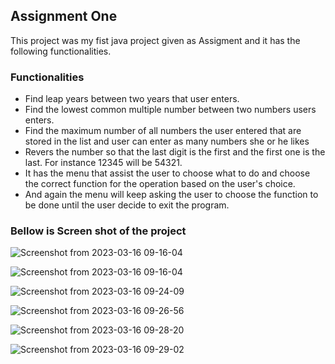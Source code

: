 ## Assignment One
This project was my fist java project given as Assigment and 
it has the following functionalities.

### Functionalities
* Find leap years between two years that user enters.
* Find the lowest common multiple number between two numbers users enters.
* Find the maximum number of all numbers the user entered that are stored in the list and user can enter as many numbers she or he likes
* Revers the number so that the last digit is the first and the first one is the last. For instance 12345 will be 54321.
* It has the menu that assist the user to choose what to do and choose the correct function for the operation based on the user's choice. 
* And again the menu will keep asking the user to choose the function to be done until the user decide to exit the program.

### Bellow is Screen shot of the project

![Screenshot from 2023-03-16 09-16-04](https://user-images.githubusercontent.com/112495633/225543261-cb15c62c-94be-4f5d-80dd-9d10d9076e89.png)

![Screenshot from 2023-03-16 09-16-04](https://user-images.githubusercontent.com/112495633/225544025-efd583d5-5e09-4fe6-a7d0-68654846570c.png)

![Screenshot from 2023-03-16 09-24-09](https://user-images.githubusercontent.com/112495633/225544199-8cd32b33-aa99-490e-9092-de71370807f2.png)

![Screenshot from 2023-03-16 09-26-56](https://user-images.githubusercontent.com/112495633/225544615-de987f42-97a1-4b24-8219-27449de4df3f.png)

![Screenshot from 2023-03-16 09-28-20](https://user-images.githubusercontent.com/112495633/225545078-aea3c606-87fd-4e2f-95b7-f6638215a22b.png)

![Screenshot from 2023-03-16 09-29-02](https://user-images.githubusercontent.com/112495633/225545342-92e1aaa7-cc3b-4680-8b6b-3c14b9a78070.png)
